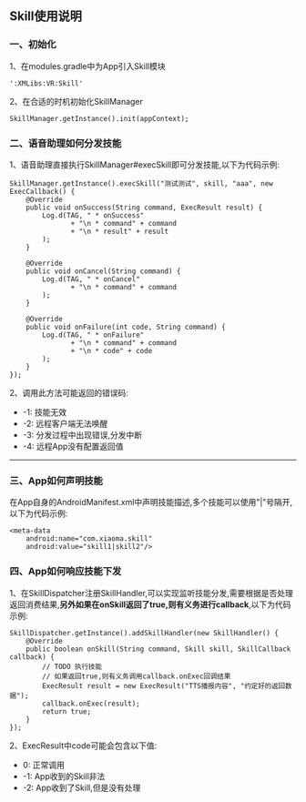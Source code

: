 ## Skill使用说明

### 一、初始化
1、在modules.gradle中为App引入Skill模块
```
':XMLibs:VR:Skill'
```
2、在合适的时机初始化SkillManager
```
SkillManager.getInstance().init(appContext);
```

### 二、语音助理如何分发技能
1、语音助理直接执行SkillManager#execSkill即可分发技能,以下为代码示例:
```
SkillManager.getInstance().execSkill("测试测试", skill, "aaa", new ExecCallback() {
    @Override
    public void onSuccess(String command, ExecResult result) {
        Log.d(TAG, " * onSuccess"
               + "\n * command" + command
               + "\n * result" + result
        );
    }

    @Override
    public void onCancel(String command) {
        Log.d(TAG, " * onCancel"
               + "\n * command" + command
        );
    }

    @Override
    public void onFailure(int code, String command) {
        Log.d(TAG, " * onFailure"
               + "\n * command" + command
               + "\n * code" + code
        );
    }
});
```
2、调用此方法可能返回的错误码:
- -1: 技能无效
- -2: 远程客户端无法唤醒
- -3: 分发过程中出现错误,分发中断
- -4: 远程App没有配置返回值
---

### 三、App如何声明技能
在App自身的AndroidManifest.xml中声明技能描述,多个技能可以使用"|"号隔开,以下为代码示例:
```
<meta-data
    android:name="com.xiaoma.skill"
    android:value="skill1|skill2"/>
```

### 四、App如何响应技能下发
1、在SkillDispatcher注册SkillHandler,可以实现监听技能分发,需要根据是否处理返回消费结果,__另外如果在onSkill返回了true,则有义务进行callback__,以下为代码示例:
```
SkillDispatcher.getInstance().addSkillHandler(new SkillHandler() {
    @Override
    public boolean onSkill(String command, Skill skill, SkillCallback callback) {
        // TODO 执行技能
        // 如果返回true,则有义务调用callback.onExec回调结果
        ExecResult result = new ExecResult("TTS播报内容", "约定好的返回数据");
        callback.onExec(result);
        return true;
    }
});
```
2、ExecResult中code可能会包含以下值:
-  0: 正常调用
- -1: App收到的Skill非法
- -2: App收到了Skill,但是没有处理

